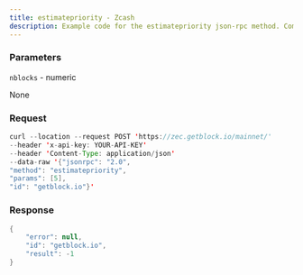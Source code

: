 ```yaml
---
title: estimatepriority - Zcash
description: Example code for the estimatepriority json-rpc method. Сomplete guide on how to use estimatepriority json-rpc in GetBlock.io Web3 documentation.
---
```


### Parameters


`nblocks` - numeric

None

### Request

``` java
curl --location --request POST 'https://zec.getblock.io/mainnet/' 
--header 'x-api-key: YOUR-API-KEY' 
--header 'Content-Type: application/json' 
--data-raw '{"jsonrpc": "2.0",
"method": "estimatepriority",
"params": [5],
"id": "getblock.io"}'
```

###  Response

``` java
{
    "error": null,
    "id": "getblock.io",
    "result": -1
}
```

